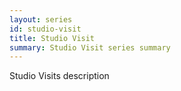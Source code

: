 ```yaml
---
layout: series
id: studio-visit
title: Studio Visit
summary: Studio Visit series summary
---
```

Studio Visits description
